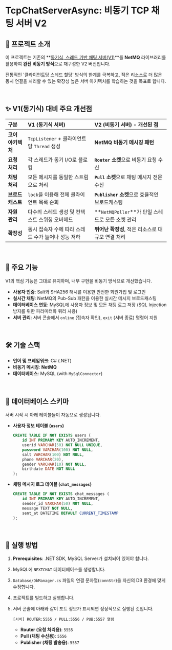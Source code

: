 # TcpChatServerAsync: 비동기 TCP 채팅 서버 V2

## 🚀 프로젝트 소개

이 프로젝트는 기존의 **[동기식, 스레드 기반 채팅 서버(V1)](https://github.com/Bamdo01/TcpChatServerSync)**를 **NetMQ** 라이브러리를 활용하여 **완전 비동기 방식**으로 재구성한 V2 버전입니다.

전통적인 '클라이언트당 스레드 할당' 방식의 한계를 극복하고, 적은 리소스로 더 많은 동시 연결을 처리할 수 있는 확장성 높은 서버 아키텍처를 학습하는 것을 목표로 합니다.

<br>

## ✨ V1(동기식) 대비 주요 개선점

| 구분 | V1 (동기식 서버) | V2 (비동기 서버) - **개선된 점** |
| :--- | :--- | :--- |
| **코어 아키텍처** | `TcpListener` + 클라이언트당 `Thread` 생성 | **NetMQ 비동기 메시징 패턴** |
| **요청 처리** | 각 스레드가 동기 I/O로 블로킹 | **`Router` 소켓**으로 비동기 요청 수신 |
| **채팅 처리** | 모든 메시지를 동일한 스트림으로 처리 | **`Pull` 소켓**으로 채팅 메시지 전문 수신 |
| **브로드캐스트** | `lock`을 이용해 전체 클라이언트 목록 순회 | **`Publisher` 소켓**으로 효율적인 브로드캐스팅 |
| **자원 관리** | 다수의 스레드 생성 및 컨텍스트 스위칭 오버헤드 | **`NetMQPoller`**가 단일 스레드로 모든 소켓 관리 |
| **확장성** | 동시 접속자 수에 따라 스레드 수가 늘어나 성능 저하 | **뛰어난 확장성**, 적은 리소스로 대규모 연결 처리 |

<br>

## 📑 주요 기능

V1의 핵심 기능은 그대로 유지하며, 내부 구현을 비동기 방식으로 개선했습니다.

* **사용자 인증**: Salt와 SHA256 해시를 이용한 안전한 회원가입 및 로그인
* **실시간 채팅**: NetMQ의 Pub-Sub 패턴을 이용한 실시간 메시지 브로드캐스팅
* **데이터베이스 연동**: MySQL에 사용자 정보 및 모든 채팅 로그 저장 (SQL Injection 방지를 위한 파라미터화 쿼리 사용)
* **서버 관리**: 서버 콘솔에서 `online` (접속자 확인), `exit` (서버 종료) 명령어 지원

<br>

## 🛠️ 기술 스택

* **언어 및 프레임워크**: C# (.NET)
* **비동기 메시징**: **NetMQ**
* **데이터베이스**: MySQL (with `MySqlConnector`)

<br>

## 💾 데이터베이스 스키마

서버 시작 시 아래 테이블들이 자동으로 생성됩니다.

* **사용자 정보 테이블 (`users`)**
    ```sql
    CREATE TABLE IF NOT EXISTS users (
        id INT PRIMARY KEY AUTO_INCREMENT,
        userid VARCHAR(50) NOT NULL UNIQUE,
        password VARCHAR(100) NOT NULL,
        salt VARCHAR(100) NOT NULL,
        phone VARCHAR(20),
        gender VARCHAR(10) NOT NULL,
        birthdate DATE NOT NULL
    );
    ```
* **채팅 메시지 로그 테이블 (`chat_messages`)**
    ```sql
    CREATE TABLE IF NOT EXISTS chat_messages (
        id INT PRIMARY KEY AUTO_INCREMENT,
        sender_id VARCHAR(50) NOT NULL,
        message TEXT NOT NULL,
        sent_at DATETIME DEFAULT CURRENT_TIMESTAMP
    );
    ```

<br>

## 🚀 실행 방법

1.  **Prerequisites**: .NET SDK, MySQL Server가 설치되어 있어야 합니다.
2.  MySQL에 `NEXTCHAT` 데이터베이스를 생성합니다.
3.  `Database/DbManager.cs` 파일의 연결 문자열(`connStr`)을 자신의 DB 환경에 맞게 수정합니다.
4.  프로젝트를 빌드하고 실행합니다.
5.  서버 콘솔에 아래와 같이 포트 정보가 표시되면 정상적으로 실행된 것입니다.

    ```
    [서버] ROUTER:5555 / PULL:5556 / PUB:5557 열림
    ```

    * **Router (요청 처리용)**: `5555`
    * **Pull (채팅 수신용)**: `5556`
    * **Publisher (채팅 발송용)**: `5557`

